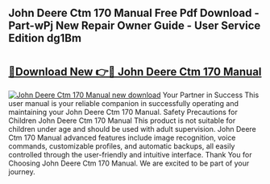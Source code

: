 ## John Deere Ctm 170 Manual Free Pdf Download - Part-wPj New Repair Owner Guide - User Service Edition dg1Bm

# <h2><a href="http://bc94878.oget.top/?id=John+Deere+Ctm+170+Manual">🔗Download New 👉🔴 John Deere Ctm 170 Manual</a></h2>

[![John Deere Ctm 170 Manual new download](https://i.imgur.com/5g1atiW.png)](http://bc94878.oget.top/?id=John+Deere+Ctm+170+Manual)
Your Partner in Success This user manual is your reliable companion in successfully operating and maintaining your John Deere Ctm 170 Manual. Safety Precautions for Children John Deere Ctm 170 Manual This product is not suitable for children under age and should be used with adult supervision. John Deere Ctm 170 Manual advanced features include image recognition, voice commands, customizable profiles, and automatic backups, all easily controlled through the user-friendly and intuitive interface. Thank You for Choosing John Deere Ctm 170 Manual. We are excited to be part of your journey.

